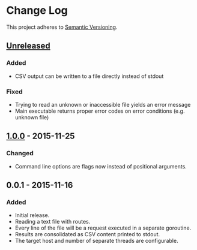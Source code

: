 # Change Log

This project adheres to [Semantic Versioning](http://semver.org/).

## [Unreleased]

### Added
- CSV output can be written to a file directly instead of stdout

### Fixed
- Trying to read an unknown or inaccessible file yields an error message
- Main executable returns proper error codes on error conditions (e.g. unknown file)

## [1.0.0] - 2015-11-25

### Changed
- Command line options are flags now instead of positional arguments.


## 0.0.1 - 2015-11-16

### Added
- Initial release.
- Reading a text file with routes.
- Every line of the file will be a request executed in a separate goroutine.
- Results are consolidated as CSV content printed to stdout.
- The target host and number of separate threads are configurable.


[Unreleased]: https://github.com/christophgockel/goony/compare/1.0.0...HEAD
[1.0.0]: https://github.com/christophgockel/goony/compare/0.0.1...1.0.0

